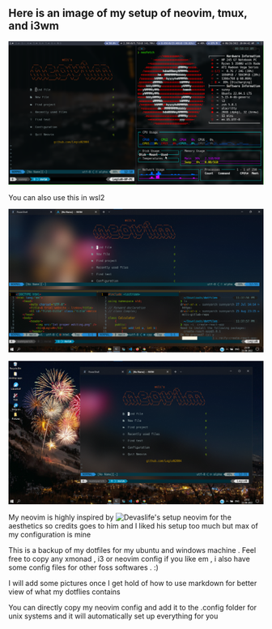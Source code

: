 ## Here is an image of my setup of neovim, tmux, and i3wm 

![nvim, tmux, i3 in action screenshot](./images/firstricenvimi3tmux.png)

You can also use this in wsl2

![nvim, tmux in windows wsl2 screenshot](./images/windows10rice1stSSsame2ndpic.png)

![nvim, tmux in windows wsl2 screenshot](./images/windows10rice1stSS.png)


My neovim is highly inspired by ![Devaslife's setup](https://www.github.com/craftzdog/dotfiles-public) neovim for the aesthetics so credits goes to him and I liked his setup too much but max of my configuration is mine 

This is a backup of my dotfiles for my ubuntu and windows machine  . Feel free to copy any xmonad , i3 or neovim config if you like em , i also have some config files for other foss softwares . :)

I will add some pictures once I get hold of how to use  markdown for better view of what my dotflies contains

You can directly copy my neovim config and add it to the .config folder for unix systems and it will automatically set up everything for you 
